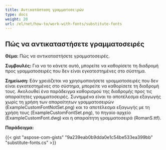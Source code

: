 ```yaml
---
title: Αντικατάσταση γραμματοσειρών
type: docs
weight: 20
url: /el/net/how-to/work-with-fonts/substitute-fonts
---
```



## **Πώς να αντικαταστήσετε γραμματοσειρές**

**Θέμα:** Πώς να αντικαταστήσετε γραμματοσειρές.

**Συμβουλές:** Για να το κάνετε αυτό, μπορείτε να καθορίσετε τη διαδρομή προς γραμματοσειρές που δεν είναι εγκατεστημένες στο σύστημα.

**Σημείωση:** Εάν χρειάζεται να χρησιμοποιήσετε γραμματοσειρές που δεν είναι εγκατεστημένες στο σύστημα, μπορείτε να καθορίσετε τη διαδρομή τους. Ακολουθεί ένα παράδειγμα καθορισμού της διαδρομής προς τις απαραίτητες γραμματοσειρές. Συνημμένα είναι το αποτέλεσμα εξαγωγής χωρίς τη χρήση των απαραίτητων γραμματοσειρών (ExampleCustomFontNotSet.png) και το αποτέλεσμα εξαγωγής με τη χρήση τους (ExampleCustomFontSet.png), το πηγαίο αρχείο (ExampleCustomFont.dwg) και η απαραίτητη γραμματοσειρά (RomanS.ttf).

**Παράδειγμα:**

{{< gist "aspose-com-gists" "9a239eab0b9dda0e1c54be533ea399bb" "substitute-fonts.cs" >}}
